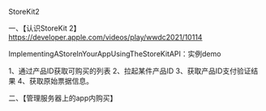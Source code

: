 StoreKit2


一、【认识StoreKit 2】https://developer.apple.com/videos/play/wwdc2021/10114

ImplementingAStoreInYourAppUsingTheStoreKitAPI：实例demo

1、通过产品ID获取可购买的列表
2、拉起某件产品ID
3、获取产品ID支付验证结果
4、获取原始票据信息。


二、【管理服务器上的app内购买】